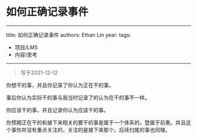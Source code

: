 # 如何正确记录事件


---
title: 如何正确记录事件
authors: Ethan Lin
year:
tags:
  - 项目/LMS 
  - 内容/思考 
---




> 写于2021-12-12

你想干的事，并且你记录了你认为正在干的事。

事后你认为实际干的事与我当时记录了的认为在干的事不一样。

你应该干的事，并且记录你认为应该干的事。

你预期正在干的和接下来相关的要干的事是属于一个体系的，暨属于前奏。并且这个事你并没有重点关注的，关注的是接下来那个。后续扫尾的事也同理。